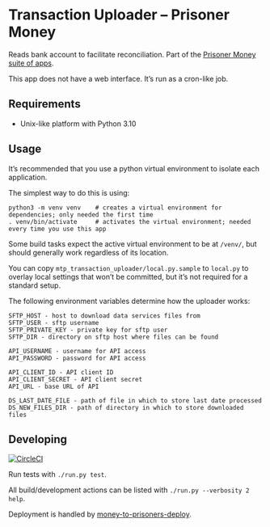 # Transaction Uploader – Prisoner Money

Reads bank account to facilitate reconciliation.
Part of the [Prisoner Money suite of apps](https://github.com/ministryofjustice/money-to-prisoners).

This app does not have a web interface. It’s run as a cron-like job.

## Requirements

- Unix-like platform with Python 3.10

## Usage

It’s recommended that you use a python virtual environment to isolate each application.

The simplest way to do this is using:

```shell
python3 -m venv venv    # creates a virtual environment for dependencies; only needed the first time
. venv/bin/activate     # activates the virtual environment; needed every time you use this app
```

Some build tasks expect the active virtual environment to be at `/venv/`, but should generally work regardless of
its location.

You can copy `mtp_transaction_uploader/local.py.sample` to `local.py` to overlay local settings that won’t be committed,
but it’s not required for a standard setup.

The following environment variables determine how the uploader works:

    SFTP_HOST - host to download data services files from
    SFTP_USER - sftp username
    SFTP_PRIVATE_KEY - private key for sftp user
    SFTP_DIR - directory on sftp host where files can be found

    API_USERNAME - username for API access
    API_PASSWORD - password for API access

    API_CLIENT_ID - API client ID
    API_CLIENT_SECRET - API client secret
    API_URL - base URL of API

    DS_LAST_DATE_FILE - path of file in which to store last date processed
    DS_NEW_FILES_DIR - path of directory in which to store downloaded files

## Developing

[![CircleCI](https://circleci.com/gh/ministryofjustice/money-to-prisoners-transaction-uploader.svg?style=svg)](https://circleci.com/gh/ministryofjustice/money-to-prisoners-transaction-uploader)

Run tests with `./run.py test`.

All build/development actions can be listed with `./run.py --verbosity 2 help`.

Deployment is handled by [money-to-prisoners-deploy](https://github.com/ministryofjustice/money-to-prisoners-deploy/).
